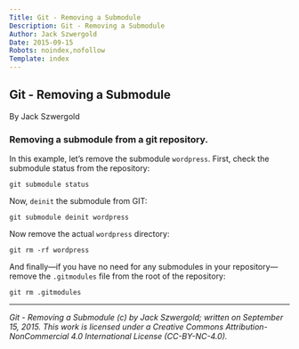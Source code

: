 ```yaml
---
Title: Git - Removing a Submodule
Description: Git - Removing a Submodule
Author: Jack Szwergold
Date: 2015-09-15
Robots: noindex,nofollow
Template: index
---
```


## Git - Removing a Submodule

By Jack Szwergold

### Removing a submodule from a git repository.

In this example, let’s remove the submodule `wordpress`. First, check the submodule status from the repository:

    git submodule status

Now, `deinit` the submodule from GIT:

	git submodule deinit wordpress

Now remove the actual `wordpress` directory:

	git rm -rf wordpress

And finally—if you have no need for any submodules in your repository—remove the `.gitmodules` file from the root of the repository:

	git rm .gitmodules

***

*Git - Removing a Submodule (c) by Jack Szwergold; written on September 15, 2015. This work is licensed under a Creative Commons Attribution-NonCommercial 4.0 International License (CC-BY-NC-4.0).*
